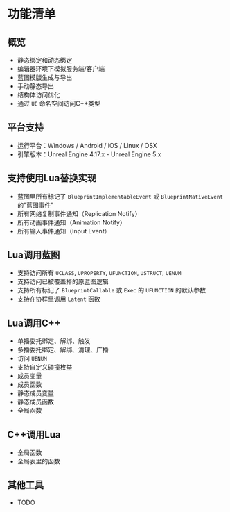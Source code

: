 # 功能清单

## 概览
* 静态绑定和动态绑定
* 编辑器环境下模拟服务端/客户端
* 蓝图模版生成与导出
* 手动静态导出
* 结构体访问优化
* 通过 `UE` 命名空间访问C++类型

## 平台支持
* 运行平台：Windows / Android / iOS / Linux / OSX
* 引擎版本：Unreal Engine 4.17.x - Unreal Engine 5.x

## 支持使用Lua替换实现
* 蓝图里所有标记了 `BlueprintImplementableEvent` 或 `BlueprintNativeEvent` 的"蓝图事件"
* 所有网络复制事件通知（Replication Notify）
* 所有动画事件通知（Animation Notify）
* 所有输入事件通知（Input Event）

## Lua调用蓝图
* 支持访问所有 `UCLASS`, `UPROPERTY`, `UFUNCTION`, `USTRUCT`, `UENUM`
* 支持访问已被覆盖掉的原蓝图逻辑
* 支持所有标记了 `BlueprintCallable` 或 `Exec` 的 `UFUNCTION` 的默认参数
* 支持在协程里调用 `Latent` 函数

## Lua调用C++
* 单播委托绑定、解绑、触发
* 多播委托绑定、解绑、清理、广播
* 访问 `UENUM`
* 支持[自定义碰撞枚举](CollisionEnum.md)
* 成员变量
* 成员函数
* 静态成员变量
* 静态成员函数
* 全局函数

## C++调用Lua
* 全局函数
* 全局表里的函数

## 其他工具
* TODO
